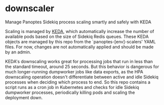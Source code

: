 # downscaler
Manage Panoptes Sidekiq process scaling smartly and safely with KEDA

Scaling is managed by [KEDA](https://keda.sh), which automatically increase the number of available pods based on the size of Sidekiq Redis queues. These KEDA objects are managed by this repo from the `panoptes-[env]-scalers' YAML files. For now, changes are not automatically applied and should be made by an admin.

KEDA's downscaling works great for processing jobs that run in less than the standard timeout, around 25 seconds. But this behavior is dangerous for much longer-running dumpworker jobs like data exports, as the HPA downscaling operation doesn't differentiate between active and idle Sidekiq processes when deciding which process to end. So this repo contains a script runs as a cron job in Kubernetes and checks for idle Sidekiq dumpworker processes, periodically killing pods and scaling the deployment down.
